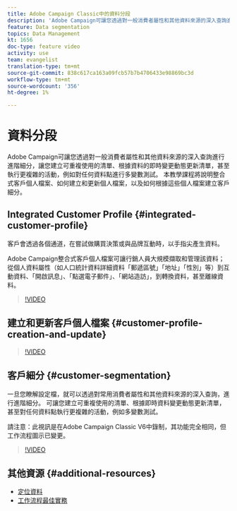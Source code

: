 ```yaml
---
title: Adobe Campaign Classic中的資料分段
description: 'Adobe Campaign可讓您透過對一般消費者屬性和其他資料來源的深入查詢進行進階細分，讓您建立可重複使用的清單、根據資料的即時變更動態更新清單，甚至執行更複雜的活動，例如對任何資料點進行多變數測試。 本教學課程將說明整合式客戶個人檔案、如何建立和更新個人檔案，以及如何根據這些個人檔案建立客戶細分。 '
feature: Data segmentation
topics: Data Management
kt: 1656
doc-type: feature video
activity: use
team: evangelist
translation-type: tm+mt
source-git-commit: 838c617ca163a09fcb57b7b4706433e98869bc3d
workflow-type: tm+mt
source-wordcount: '356'
ht-degree: 1%

---
```



# 資料分段

Adobe Campaign可讓您透過對一般消費者屬性和其他資料來源的深入查詢進行進階細分，讓您建立可重複使用的清單、根據資料的即時變更動態更新清單，甚至執行更複雜的活動，例如對任何資料點進行多變數測試。 本教學課程將說明整合式客戶個人檔案、如何建立和更新個人檔案，以及如何根據這些個人檔案建立客戶細分。

## Integrated Customer Profile {#integrated-customer-profile}

客戶會透過各個通道，在嘗試做購買決策或與品牌互動時，以手指尖產生資料。

Adobe Campaign整合式客戶個人檔案可讓行銷人員大規模擷取和管理該資料；從個人資料屬性（如人口統計資料詳細資料「郵遞區號」「地址」「性別」等）到互動資料、「開啟訊息」、「點選電子郵件」、「網站造訪」，到轉換資料，甚至離線資料。

>[!VIDEO](https://video.tv.adobe.com/v/23629?quality=12)

## 建立和更新客戶個人檔案 {#customer-profile-creation-and-update}

>[!VIDEO](https://video.tv.adobe.com/v/23632?quality=12)

## 客戶細分  {#customer-segmentation}

一旦您瞭解設定檔，就可以透過對常用消費者屬性和其他資料來源的深入查詢，進行進階細分。 可讓您建立可重複使用的清單、根據即時資料變更動態更新清單，甚至對任何資料點執行更複雜的活動，例如多變數測試。

請注意：此視訊是在Adobe Campaign Classic V6中錄制，其功能完全相同，但工作流程圖示已變更。

>[!VIDEO](https://video.tv.adobe.com/v/23635?quality=12)

## 其他資源 {#additional-resources}

* [定位資料](https://docs.adobe.com/content/help/en/campaign-classic/using/automating-with-workflows/general-operation/targeting-data.html)
* [工作流程最佳實務](https://docs.adobe.com/content/help/en/campaign-classic/using/automating-with-workflows/general-operation/workflow-best-practices.html)
